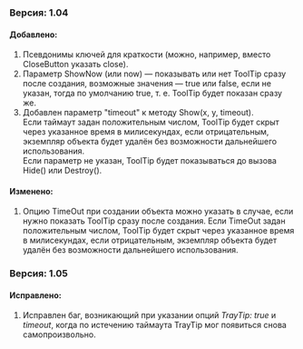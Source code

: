 ### Версия: 1.04  
#### Добавлено:
1.  Псевдонимы ключей для краткости (можно, например, вместо CloseButton указать close).
2.  Параметр ShowNow (или now) — показывать или нет ToolTip сразу после создания, возможные значения — true или false, если не указан, тогда по умолчанию true, т. е. ToolTip будет показан сразу же.
3.  Добавлен параметр "timeout" к методу Show(x, y, timeout).  
Если таймаут задан положительным числом, ToolTip будет скрыт через указанное время в милисекундах, если отрицательным, экземпляр объекта будет удалён без возможности дальнейшего использования.  
Если параметр не указан, ToolTip будет показываться до вызова Hide() или Destroy().  
  
#### Изменено:  
1.  Опцию TimeOut при создании объекта можно указать в случае, если нужно показать ToolTip сразу после создания. Если TimeOut задан положительным числом, ToolTip будет скрыт через указанное время в милисекундах, если отрицательным, экземпляр объекта будет удалён без возможности дальнейшего использования.  
  
### Версия: 1.05  
#### Исправлено:  
1.  Исправлен баг, возникающий при указании опций *TrayTip: true* и *timeout*, когда по истечению таймаута TrayTip мог появиться снова самопроизвольно.
